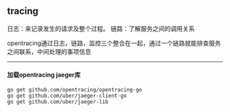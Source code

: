 ## tracing
日志：来记录发生的请求及整个过程。
链路：了解服务之间的调用关系

opentracing通过日志，链路，监控三个整合在一起，通过一个链路就能排查服务之间联系，中间处理的事项信息


---
#### 加载opentracing jaeger库
```
go get github.com/opentracing/opentracing-go
go get github.com/uber/jaeger-client-go
go get github.com/uber/jaeger-lib
```
